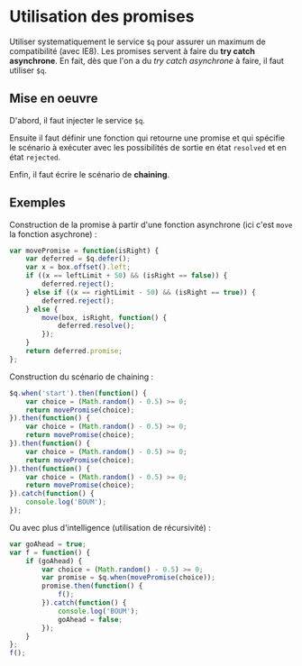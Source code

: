 Utilisation des promises
========================

Utiliser systematiquement le service `$q` pour assurer un maximum de compatibilité
(avec IE8).
Les promises servent à faire du **try catch asynchrone**.
En fait, dès que l'on a du *try catch asynchrone* à faire, il faut utiliser `$q`.

Mise en oeuvre
--------------

D'abord, il faut injecter le service `$q`.

Ensuite il faut définir une fonction qui retourne une promise et qui spécifie
le scénario à exécuter avec les possibilités de sortie en état `resolved` et en état `rejected`.

Enfin, il faut écrire le scénario de **chaining**.

Exemples
--------

Construction de la promise à partir d'une fonction asynchrone (ici c'est `move` la fonction asychrone) :

```javascript
var movePromise = function(isRight) {
	var deferred = $q.defer();
	var x = box.offset().left;
	if ((x == leftLimit + 50) && (isRight == false)) {
		deferred.reject();
	} else if ((x == rightLimit - 50) && (isRight == true)) {
		deferred.reject();
	} else {
		move(box, isRight, function() {
			deferred.resolve();
		});
	}
	return deferred.promise;
};
```

Construction du scénario de chaining :

```javascript
$q.when('start').then(function() {
	var choice = (Math.random() - 0.5) >= 0;
	return movePromise(choice);
}).then(function() {
	var choice = (Math.random() - 0.5) >= 0;
	return movePromise(choice);
}).then(function() {
	var choice = (Math.random() - 0.5) >= 0;
	return movePromise(choice);
}).then(function() {
	var choice = (Math.random() - 0.5) >= 0;
	return movePromise(choice);
}).catch(function() {
	console.log('BOUM');
});
```

Ou avec plus d'intelligence (utilisation de récursivité) :

```javascript
var goAhead = true;
var f = function() {
	if (goAhead) {
		var choice = (Math.random() - 0.5) >= 0;
		var promise = $q.when(movePromise(choice));
		promise.then(function() {
			f();
		}).catch(function() {
			console.log('BOUM');
			goAhead = false;
		});
	}
};
f();
```